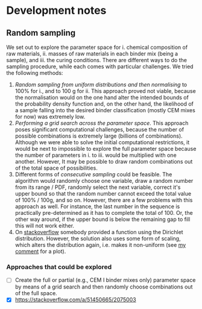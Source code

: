 # Development notes

## Random sampling

We set out to explore the parameter space for i. chemical composition of raw materials, ii. masses of raw materials in each binder mix (being a sample), and iii. the curing conditions. There are different ways to do the sampling procedure, while each comes with particular challenges. We tried the following methods:

1. *Random sampling from uniform distributions and then normalising* to 100% for i., and to 100 g for ii. This approach proved not viable, because the normalisation would on the one hand alter the intended bounds of the probability density function and, on the other hand, the likelihood of a sample falling into the desired binder classification (mostly CEM mixes for now) was extremely low. 
2. *Performing a grid search across the parameter space*. This approach poses significant computational challenges, because the number of possible combinations is extremely large (billions of combinations). Although we were able to solve the initial computational restrictions, it would be next to impossible to  explore the full parameter space because the number of parameters in i. to iii. would be multiplied with one another. However, It may be possible to draw random combinations out of the total space of possibilities.
3. Different forms of *consecutive sampling* could be feasible. The algorithm would randomly choose one variable, draw a random number from its range / PDF, randomly select the next variable, correct it's upper bound so that the random number cannot exceed the total value of 100% / 100g, and so on. However, there are a few problems with this approach as well. For instance, the last number in the sequence is practically pre-determined as it has to complete the total of 100. Or, the other way around, if the upper bound is below the remaining gap to fill this will not work either.
4. On [stackoverflow](https://stackoverflow.com/a/51450665/2075003) somebody provided a function using the Dirichlet distribution. However, the solution also uses some form of scaling, which alters the distribution again, i.e. makes it non-uniform (see [my comment](https://stackoverflow.com/questions/51448275/generating-a-list-of-random-numbers-using-custom-bounds-and-summing-to-a-desire#comment91230607_51450665) for a plot).

### Approaches that could be explored

- [ ] Create the full or partial (e.g., CEM I binder mixes only) parameter space by means of a grid search and then randomly choose combinations out of the full space.
- [x] https://stackoverflow.com/a/51450665/2075003
